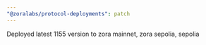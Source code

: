 ```yaml
---
"@zoralabs/protocol-deployments": patch
---
```


Deployed latest 1155 version to zora mainnet, zora sepolia, sepolia
